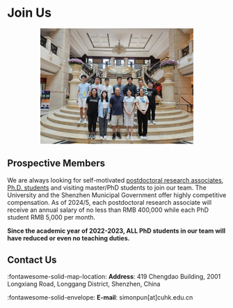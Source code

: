 
# **Join Us**

<div align=center>
<img src='../assets/images/groupphoto.jpg' style="width: 70%">
</div>

## **Prospective Members**
We are always looking for self-motivated [postdoctoral research associates](assets/pdf/Postdoc.pdf), [Ph.D. students](https://sse-mphil-phd.cuhk.edu.cn/program/CIE) and visiting master/PhD students to join our team. The University and the Shenzhen Municipal Government offer highly competitive compensation. As of 2024/5, each postdoctoral research associate will receive an annual salary of no less than RMB 400,000 while each PhD student RMB 5,000 per month.

**Since the academic year of 2022-2023, ALL PhD students in our team will have reduced or even no teaching duties.**


## **Contact Us**

:fontawesome-solid-map-location: **Address**: 419 Chengdao Building, 2001 Longxiang Road, Longgang District, Shenzhen, China

:fontawesome-solid-envelope: **E-mail**: simonpun[at]cuhk.edu.cn